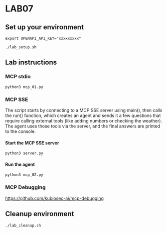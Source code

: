 # LAB07
## Set up your environment
```
export OPENAPI_API_KEY="xxxxxxxxx"
```
```
./lab_setup.sh
```
## Lab instructions
### MCP stdio
```
python3 mcp_01.py
```
### MCP SSE
The script starts by connecting to a MCP SSE server using main(), then calls the run() function, which creates an agent and sends it a few questions that require calling external tools (like adding numbers or checking the weather). The agent uses those tools via the server, and the final answers are printed to the console.

#### Start the MCP SSE server
```
python3 server.py
```
#### Run the agent
```
python3 mcp_02.py
```
### MCP Debugging
https://github.com/kubiosec-ai/mcp-debugging

## Cleanup environment
```
./lab_cleanup.sh
```
